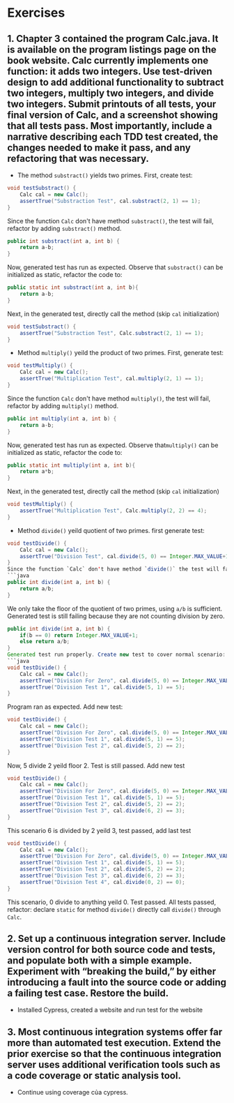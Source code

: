 # Exercises

## 1. Chapter 3 contained the program Calc.java. It is available on the program listings page on the book website. Calc currently implements one function: it adds two integers. Use test-driven design to add additional functionality to subtract two integers, multiply two integers, and divide two integers. Submit printouts of all tests, your final version of Calc, and a screenshot showing that all tests pass. Most importantly, include a narrative describing each TDD test created, the changes needed to make it pass, and any refactoring that was necessary.



* The method `substract()` yields two primes. First, create test:
```java
void testSubstract() {
	Calc cal = new Calc();
	assertTrue("Substraction Test", cal.substract(2, 1) == 1);
}
```
Since the function `Calc` don't have method `substract()`, the test will fail, refactor by adding `substract()` method.
```java
public int substract(int a, int b) {
	return a-b;
}
```
Now, generated test has run as expected. Observe that `substract()` can be initialized as static, refactor the code to:
```java
public static int substract(int a, int b){
	return a-b;
}
```
Next, in the generated test, directly call the method (skip `cal` initialization)
```java
void testSubstract() {
	assertTrue("Substraction Test", Calc.substract(2, 1) == 1);
}
```

* Method `multiply()` yeild the product of two primes. First, generate test:
```java
void testMultiply() {
	Calc cal = new Calc();
	assertTrue("Multiplication Test", cal.multiply(2, 1) == 1);
}
```
Since the function `Calc` don't have method `multiply()`, the test will fail, refactor by adding `multiply()` method.
```java
public int multiply(int a, int b) {
	return a-b;
}
```
Now, generated test has run as expected. Observe that`multiply()` can be initialized as static, refactor the code to:
```java
public static int multiply(int a, int b){
	return a*b;
}
```
Next, in the generated test, directly call the method (skip `cal` initialization)
```java
void testMultiply() {
	assertTrue("Multiplication Test", Calc.multiply(2, 2) == 4);
}
```

* Method `divide()` yeild quotient of two primes. first generate test:
```java
void testDivide() {
	Calc cal = new Calc();
	assertTrue("Division Test", cal.divide(5, 0) == Integer.MAX_VALUE+1);
}
Since the function `Calc` don't have method `divide()` the test will fail, refactor by adding method `divide()`.
```java
public int divide(int a, int b) {
	return a/b;
}
```
We only take the floor of the quotient of two primes, using `a/b` is sufficient. Generated test is still failing because they are not counting division by zero.
```java
public int divide(int a, int b) {
	if(b == 0) return Integer.MAX_VALUE+1;
	else return a/b;
}
Generated test run properly. Create new test to cover normal scenario:
```java
void testDivide() {
	Calc cal = new Calc();
	assertTrue("Division For Zero", cal.divide(5, 0) == Integer.MAX_VALUE+1);
	assertTrue("Division Test 1", cal.divide(5, 1) == 5);
}
```
Program ran as expected. Add new test:
```java
void testDivide() {
	Calc cal = new Calc();
	assertTrue("Division For Zero", cal.divide(5, 0) == Integer.MAX_VALUE+1);
	assertTrue("Division Test 1", cal.divide(5, 1) == 5);
	assertTrue("Division Test 2", cal.divide(5, 2) == 2);
}
```
Now, 5 divide 2 yeild floor 2. Test is still passed. Add new test
```java
void testDivide() {
	Calc cal = new Calc();
	assertTrue("Division For Zero", cal.divide(5, 0) == Integer.MAX_VALUE+1);
	assertTrue("Division Test 1", cal.divide(5, 1) == 5);
	assertTrue("Division Test 2", cal.divide(5, 2) == 2);
	assertTrue("Division Test 3", cal.divide(6, 2) == 3);
}
```
This scenario 6 is divided by 2 yeild 3, test passed, add last test
```java
void testDivide() {
	Calc cal = new Calc();
	assertTrue("Division For Zero", cal.divide(5, 0) == Integer.MAX_VALUE+1);
	assertTrue("Division Test 1", cal.divide(5, 1) == 5);
	assertTrue("Division Test 2", cal.divide(5, 2) == 2);
	assertTrue("Division Test 3", cal.divide(6, 2) == 3);
	assertTrue("Division Test 4", cal.divide(0, 2) == 0);
}
```
This scenario, 0 divide to anything yeild 0. Test passed. All tests passed, refactor: declare `static` for method `divide()` directly call `divide()` through `Calc`.

## 2. Set up a continuous integration server. Include version control for both source code and tests, and populate both with a simple example. Experiment with “breaking the build,” by either introducing a fault into the source code or adding a failing test case. Restore the build.

* Installed Cypress, created a website and run test for the website

## 3. Most continuous integration systems offer far more than automated test execution. Extend the prior exercise so that the continuous integration server uses additional verification tools such as a code coverage or static analysis tool.

* Continue using coverage của cypress.

